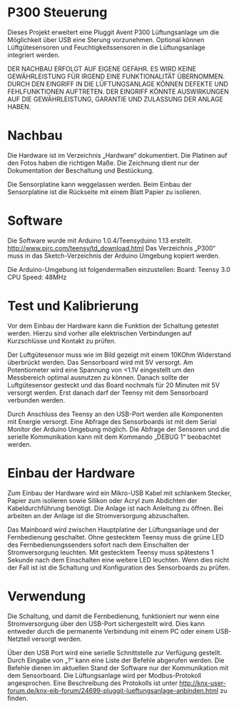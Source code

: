 P300 Steuerung
==============

Dieses Projekt erweitert eine Pluggit Avent P300 Lüftungsanlage um die
Möglichkeit über USB eine Sterung vorzunehmen. Optional können
Lüftgütesensoren und Feuchtigkeitssensoren in die Lüftungsanlage integriert
werden.

DER NACHBAU ERFOLGT AUF EIGENE GEFAHR. ES WIRD KEINE GEWÄHRLEISTUNG FÜR
IRGEND EINE FUNKTIONALITÄT ÜBERNOMMEN. DURCH DEN EINGRIFF IN DIE
LÜFTUNGSANLAGE KÖNNEN DEFEKTE UND FEHLFUNKTIONEN AUFTRETEN. DER EINGRIFF
KÖNNTE AUSWIRKUNGEN AUF DIE GEWÄHRLEISTUNG, GARANTIE UND ZULASSUNG DER
ANLAGE HABEN.

Nachbau
=======

Die Hardware ist im Verzeichnis „Hardware“ dokumentiert. Die Platinen auf den
Fotos haben die richtigen Maße. Die Zeichnung dient nur der Dokumentation der
Beschaltung und Bestückung.

Die Sensorplatine kann weggelassen werden. Beim Einbau der Sensorplatine ist
die Rückseite mit einem Blatt Papier zu isolieren.

Software
========

Die Software wurde mit Arduino 1.0.4/Teensyduino 1.13  erstellt.
http://www.pjrc.com/teensy/td_download.html Das Verzeichnis „P300“ muss in
das Sketch-Verzeichnis der Arduino Umgebung kopiert werden.

Die Arduino-Umgebung ist folgendermaßen einzustellen:
 Board: Teensy 3.0
 CPU Speed: 48MHz

Test und Kalibrierung
=====================

Vor dem Einbau der Hardware kann die Funktion der Schaltung getestet werden.
Hierzu sind vorher alle elektrischen Verbindungen auf Kurzschlüsse und
Kontakt zu prüfen.

Der Luftgütesensor muss wie im Bild gezeigt mit einem 10KOhm Widerstand
überbrückt werden. Das Sensorboard wird mit 5V versorgt.  Am Potentiometer
wird eine Spannung von <1.1V eingestellt um den Messbereich optimal
ausnutzen zu können. Danach sollte der Luftgütesensor gesteckt und das Board
nochmals für 20 Minuten mit 5V versorgt werden. Erst danach darf der Teensy
mit dem Sensorboard verbunden werden.

Durch Anschluss des Teensy an den USB-Port werden alle Komponenten mit
Energie versorgt. Eine Abfrage des Sensorboards ist mit dem Serial Monitor
der Arduino Umgebung möglich. Die Abfrage der Sensoren und die serielle
Kommunikation kann mit dem Kommando „DEBUG 1“ beobachtet werden.

Einbau der Hardware
===================

Zum Einbau der Hardware wird ein Mikro-USB Kabel mit schlankem Stecker,
Papier zum isolieren sowie Silikon oder Acryl zum Abdichten der
Kabeldurchführung benötigt. Die Anlage ist nach Anleitung zu öffnen. Bei
arbeiten an der Anlage ist die Stromversorgung abzuschalten.

Das Mainboard wird zwischen Hauptplatine der Lüftungsanlage und der
Fernbedienung geschaltet. Ohne gestecktem Teensy muss die grüne LED des
Fernbedienungssenders sofort nach dem Einschalten der Stromversorgung
leuchten. Mit gestecktem Teensy muss spätestens 1 Sekunde nach dem
Einschalten eine weitere LED leuchten. Wenn dies nicht der Fall ist ist die
Schaltung und Konfiguration des Sensorboards zu prüfen.

Verwendung
==========

Die Schaltung, und damit die Fernbedienung, funktioniert nur wenn eine
Stromversorgung über den USB-Port sichergestellt wird. Dies kann entweder
durch die permanente Verbindung mit einem PC oder einem USB-Netzteil
versorgt werden.

Über den USB Port wird eine serielle Schnittstelle zur Verfügung gestellt.
Durch Eingabe von „?“ kann eine Liste der Befehle abgerufen werden. Die
Befehle dienen im aktuellen Stand der Software nur der Kommunikation mit dem
Sensorboard. Die Lüftungsanlage wird per Modbus-Protokoll angesprochen. Eine
Beschreibung des Protokolls ist unter
http://knx-user-forum.de/knx-eib-forum/24699-pluggit-lueftungsanlage-anbinden.html
zu finden.